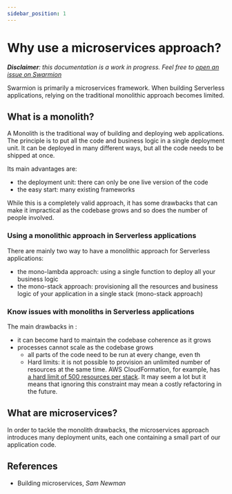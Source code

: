 ```yaml
---
sidebar_position: 1
---
```


# Why use a microservices approach?

_**Disclaimer**: this documentation is a work in progress. Feel free to [open an issue on Swarmion](https://github.com/swarmion/swarmion/issues)_

Swarmion is primarily a microservices framework. When building Serverless applications, relying on the traditional monolithic approach becomes limited.

## What is a monolith?

A Monolith is the traditional way of building and deploying web applications. The principle is to put all the code and business logic in a single deployment unit. It can be deployed in many different ways, but all the code needs to be shipped at once.

Its main advantages are:

- the deployment unit: there can only be one live version of the code
- the easy start: many existing frameworks

While this is a completely valid approach, it has some drawbacks that can make it impractical as the codebase grows and so does the number of people involved.

### Using a monolithic approach in Serverless applications

There are mainly two way to have a monolithic approach for Serverless applications:

- the mono-lambda approach: using a single function to deploy all your business logic
- the mono-stack approach: provisioning all the resources and business logic of your application in a single stack (mono-stack approach)

### Know issues with monoliths in Serverless applications

The main drawbacks in :

- it can become hard to maintain the codebase coherence as it grows
- processes cannot scale as the codebase grows
  - all parts of the code need to be run at every change, even th
  - Hard limits: it is not possible to provision an unlimited number of resources at the same time. AWS CloudFormation, for example, has [a hard limit of 500 resources per stack](https://docs.aws.amazon.com/AWSCloudFormation/latest/UserGuide/cloudformation-limits.html). It may seem a lot but it means that ignoring this constraint may mean a costly refactoring in the future.

## What are microservices?

In order to tackle the monolith drawbacks, the microservices approach introduces many deployment units, each one containing a small part of our application code.

## References

- Building microservices, _Sam Newman_
